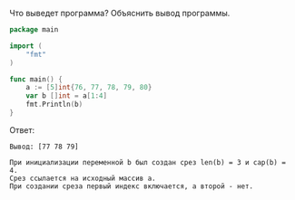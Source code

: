 Что выведет программа? Объяснить вывод программы.

```go
package main

import (
    "fmt"
)

func main() {
    a := [5]int{76, 77, 78, 79, 80}
    var b []int = a[1:4]
    fmt.Println(b)
}
```

Ответ:
```
Вывод: [77 78 79]

При инициализации переменной b был создан срез len(b) = 3 и cap(b) = 4.
Срез ссылается на исходный массив a.
При создании среза первый индекс включается, а второй - нет. 

```